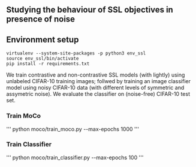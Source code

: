 ## Studying the behaviour of SSL objectives in presence of noise 

## Environment setup
```
virtualenv --system-site-packages -p python3 env_ssl
source env_ssl/bin/activate
pip install -r requirements.txt
```

We train contrastive and non-contrastive SSL models (with lightly) using unlabeled CIFAR-10 training images; follwed by training an image classifier model using noisy CIFAR-10 data (with different levels of symmetric and assymetric noise). We evaluate the classifier on (noise-free) CIFAR-10 test set.

### Train MoCo 
'''
python moco/train_moco.py --max-epochs 1000
'''

### Train Classifier
'''
python moco/train_classifier.py --max-epochs 100
'''
